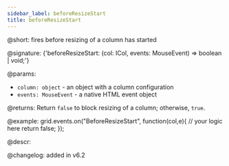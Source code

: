 ```yaml
---
sidebar_label: beforeResizeStart
title: beforeResizeStart
---          
```


@short: fires before resizing of a column has started

@signature: {'beforeResizeStart: (col: ICol, events: MouseEvent) => boolean | void;'}

@params:
- `column: object` - an object with a column configuration
- `events: MouseEvent` - a native HTML event object

@returns:
Return `false` to block resizing of a column; otherwise, `true`.

@example:
grid.events.on("BeforeResizeStart", function(col,e){
	// your logic here
    return false;
});

@descr:

@changelog:
added in v6.2

